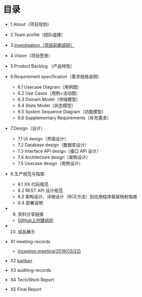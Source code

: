 # 目录
- 1.About（项目规划）

- 2.Team profile（团队组建）

- 3.[Investigation（项目前期调研）](page/Investigation.md)

- 4.Vision（项目愿景）

- 5.Product Backlog （产品特性）

- 6.Requirement specification（需求规格说明）
  - 6.1 Usecase Diagram（用例图）
  - 6.2 Use Cases（用例+活动图）
  - 6.3 Domain Model（领域模型）
  - 6.4 State Model（状态模型）
  - 6.5 System Sequence Diagram（功能模型）
  - 6.6 Supplementary Requirements（补充需求）

- 7.Design（设计）
  - 7.1 UI design（界面设计）
  - 7.2 Database design（数据库设计）
  - 7.3 Interface API design（接口 API 设计）
  - 7.4 Architecture design（架构设计）
  - 7.5 Usecase design（用例设计）

- 8.生产规范与指南
  - 8.1 XX 代码规范
  - 8.2 REST API 设计规范
  - 8.3 架构设计、详细设计（BCE方法）到应用程序框架映射指南
  - 8.4 部署说明

- 9. 资料分享链接

  - [GitHub上创建组织](https://www.cnblogs.com/haore147/p/4219673.html)

- 10. 成品展示

- X1 meeting-records

  - [inception meeting(2019/03/22)](page/inception_meeting.md)

- X2 [kanban](https://github.com/ljhnhlh/ljhnhlh.github.io/projects)

- X3 auditing-records

- X4 Tech/Work Report

- X5 Final Report